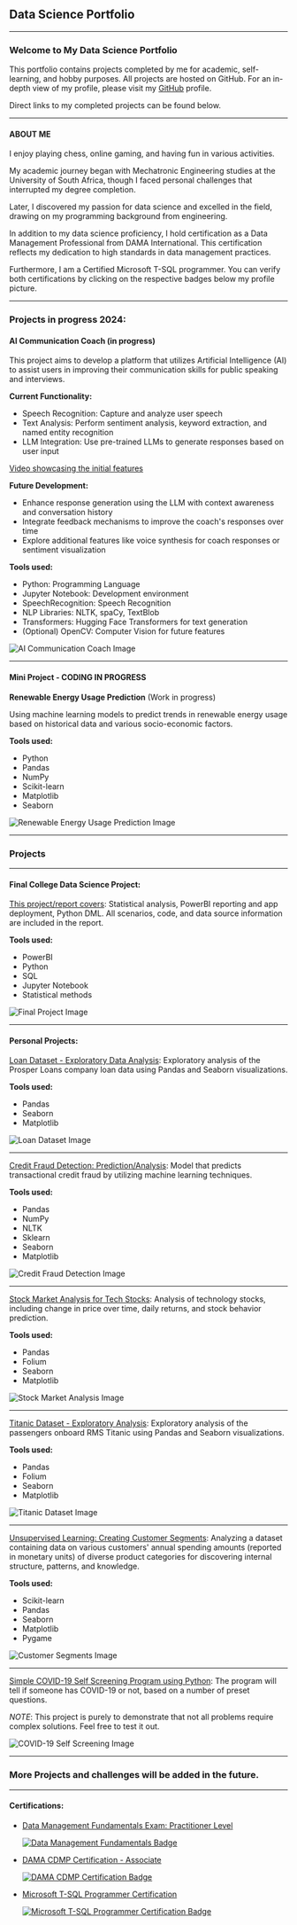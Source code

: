 ## Data Science Portfolio
---

### Welcome to My Data Science Portfolio

This portfolio contains projects completed by me for academic, self-learning, and hobby purposes. All projects are hosted on GitHub. For an in-depth view of my profile, please visit my [GitHub](https://github.com/JermaineV) profile.

Direct links to my completed projects can be found below.

---

#### ABOUT ME

I enjoy playing chess, online gaming, and having fun in various activities.

My academic journey began with Mechatronic Engineering studies at the University of South Africa, though I faced personal challenges that interrupted my degree completion.

Later, I discovered my passion for data science and excelled in the field, drawing on my programming background from engineering.

In addition to my data science proficiency, I hold certification as a Data Management Professional from DAMA International. This certification reflects my dedication to high standards in data management practices.

Furthermore, I am a Certified Microsoft T-SQL programmer. You can verify both certifications by clicking on the respective badges below my profile picture.

---

### Projects in progress 2024:

#### AI Communication Coach (in progress)

This project aims to develop a platform that utilizes Artificial Intelligence (AI) to assist users in improving their communication skills for public speaking and interviews.

**Current Functionality:**
- Speech Recognition: Capture and analyze user speech
- Text Analysis: Perform sentiment analysis, keyword extraction, and named entity recognition
- LLM Integration: Use pre-trained LLMs to generate responses based on user input

[Video showcasing the initial features](https://1drv.ms/v/s!AuRvf69NQWuRqGrrkG9EW8cE-o4z?e=Amhrcv)

**Future Development:**
- Enhance response generation using the LLM with context awareness and conversation history
- Integrate feedback mechanisms to improve the coach's responses over time
- Explore additional features like voice synthesis for coach responses or sentiment visualization

**Tools used:**
- Python: Programming Language
- Jupyter Notebook: Development environment
- SpeechRecognition: Speech Recognition
- NLP Libraries: NLTK, spaCy, TextBlob
- Transformers: Hugging Face Transformers for text generation
- (Optional) OpenCV: Computer Vision for future features

![AI Communication Coach Image](https://github.com/JermaineV/JermaineV.github.io/blob/9485850cfc3d0007e00998eb6b26f9225f5d1721/images/botpic.jpeg?raw=true)

---

#### Mini Project - CODING IN PROGRESS

**Renewable Energy Usage Prediction** (Work in progress)

Using machine learning models to predict trends in renewable energy usage based on historical data and various socio-economic factors.

**Tools used:** 
- Python
- Pandas
- NumPy
- Scikit-learn
- Matplotlib
- Seaborn

![Renewable Energy Usage Prediction Image](https://github.com/JermaineV/JermaineV.github.io/blob/6f8157c4bf93060da1c072700be8f41fa1cee3b4/images/energy1.jpeg?raw=true)

---

### Projects

---

#### Final College Data Science Project:

[This project/report covers](https://github.com/JermaineV/JermaineV.github.io/blob/d48fc08d8aa787c23c76c7c268fdecece66d38e4/projects/82554fad24fc8c51be8c00565dcc62beb5b86660.pdf): Statistical analysis, PowerBI reporting and app deployment, Python DML. All scenarios, code, and data source information are included in the report.

**Tools used:** 
- PowerBI
- Python
- SQL
- Jupyter Notebook
- Statistical methods

![Final Project Image](https://user-images.githubusercontent.com/78037138/198569998-ceca43ca-c7e4-43cd-90a1-750abdd02368.png)

---

#### Personal Projects:

[Loan Dataset - Exploratory Data Analysis](https://github.com/JermaineV/JermaineV.github.io/blob/64767819f9348fc10f7b66cb0078c57dcd89af55/projects/sub3/Part_I_exploration%20(2).ipynb): Exploratory analysis of the Prosper Loans company loan data using Pandas and Seaborn visualizations.

**Tools used:** 
- Pandas
- Seaborn
- Matplotlib

![Loan Dataset Image](https://github.com/JermaineV/JermaineV.github.io/blob/b39c14116b08ebfe8aaf89aa9d178012d8281f9d/images/267-2677308_loan-cartoon-loan-clipart-hd-png-download.png?raw=true)

---

[Credit Fraud Detection: Prediction/Analysis](https://github.com/JermaineV/JermaineV.github.io/blob/8a2abfaf8b460c895b00a8b8c990d91c0091e881/projects/credit_fraud_detection.ipynb.ipynb): Model that predicts transactional credit fraud by utilizing machine learning techniques.

**Tools used:** 
- Pandas
- NumPy
- NLTK
- Sklearn
- Seaborn
- Matplotlib

![Credit Fraud Detection Image](https://github.com/JermaineV/JermaineV.github.io/blob/8a2abfaf8b460c895b00a8b8c990d91c0091e881/images/money-bag-thief-eps-vector_csp35493988.jpg?raw=true)

---

[Stock Market Analysis for Tech Stocks](https://github.com/JermaineV/JermaineV.github.io/blob/3cd011d8c890535696b4f633a4922cc58227dcb5/projects/Stock%20Market%20Analysis/Stock%20Market%20Analysis%20for%20Tech%20Stocks.ipynb): Analysis of technology stocks, including change in price over time, daily returns, and stock behavior prediction.

**Tools used:** 
- Pandas
- Folium
- Seaborn
- Matplotlib

![Stock Market Analysis Image](https://github.com/JermaineV/JermaineV.github.io/blob/3cd011d8c890535696b4f633a4922cc58227dcb5/images/tiny-people-stock-traders-laptop-with-graph-chart-buy-sell-shares-stock-market-index-stockbroking-company-stock-exchange-data-concept_335657-1160.jpg?raw=true)

---

[Titanic Dataset - Exploratory Analysis](https://github.com/JermaineV/JermaineV.github.io/blob/6a4073a5f40449dcfef267ba95b3a2a8cb1891a6/projects/Titanic%20Dataset%20-%20Exploratory%20Analysis.ipynb): Exploratory analysis of the passengers onboard RMS Titanic using Pandas and Seaborn visualizations.

**Tools used:** 
- Pandas
- Folium
- Seaborn
- Matplotlib

![Titanic Dataset Image](https://github.com/JermaineV/JermaineV.github.io/blob/6a4073a5f40449dcfef267ba95b3a2a8cb1891a6/images/titanic-css-float-none-cartoon-browserling-webcomic.png?raw=true)

---

[Unsupervised Learning: Creating Customer Segments](https://github.com/JermaineV/JermaineV.github.io/blob/3cd011d8c890535696b4f633a4922cc58227dcb5/projects/Unsupervised%20Learning:%20Creating%20Customer%20Segments/customer_segments.ipynb): Analyzing a dataset containing data on various customers' annual spending amounts (reported in monetary units) of diverse product categories for discovering internal structure, patterns, and knowledge.

**Tools used:** 
- Scikit-learn
- Pandas
- Seaborn
- Matplotlib
- Pygame

![Customer Segments Image](https://github.com/JermaineV/JermaineV.github.io/blob/3cd011d8c890535696b4f633a4922cc58227dcb5/images/customer%20segmentation.jpg?raw=true)

---

[Simple COVID-19 Self Screening Program using Python](https://github.com/JermaineV/Simple-Covid-19-self-Screening-program/blob/18001a04702c88b76a80368f38af41207bd114bd/Simple_Covid_19_Screening_program.py): The program will tell if someone has COVID-19 or not, based on a number of preset questions.

*NOTE*: This project is purely to demonstrate that not all problems require complex solutions. Feel free to test it out.

![COVID-19 Self Screening Image](https://github.com/JermaineV/JermaineV.github.io/blob/34b5393e78813ea301ac1cb9cf815a47f0a9fc7c/images/symptoms-covid-19-coronavirus-cartoon-style-infographic_1308-52033.jpg?raw=true)

---

### More Projects and challenges will be added in the future.

---

#### Certifications:

- [Data Management Fundamentals Exam: Practitioner Level](https://api.badgr.io/public/assertions/AoRMW571Q96NNfnl9nHnqA?identity__email=jvarnicker%40gmail.com)
  
  [![Data Management Fundamentals Badge](https://api.badgr.io/public/assertions/AoRMW571Q96NNfnl9nHnqA/image)](https://api.badgr.io/public/assertions/AoRMW571Q96NNfnl9nHnqA?identity__email=jvarnicker%40gmail.com)
  
- [DAMA CDMP Certification - Associate](https://api.badgr.io/public/assertions/A7p_wa4mRkyOGKNYP78Y8w?identity__email=jvarnicker%40gmail.com)

  [![DAMA CDMP Certification Badge](https://api.badgr.io/public/assertions/A7p_wa4mRkyOGKNYP78Y8w/image)](https://api.badgr.io/public/assertions/A7p_wa4mRkyOGKNYP78Y8w?identity__email=jvarnicker%40gmail.com)

- [Microsoft T-SQL Programmer Certification](https://www.credly.com/badges/b509cdcd-1d97-4ab1-8220-4e6a40f17179)
  
  [![Microsoft T-SQL Programmer Certification Badge](https://github.com/JermaineV/JermaineV.github.io/blob/a1e0ac3d33660e240a9731ce7ae821b1d696927a/images/exam-761-querying-data-with-transact-sql.png?raw=true)](https://www.credly.com/badges/b509cdcd-1d97-4ab1-8220-4e6a40f17179)
